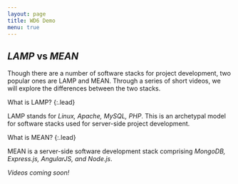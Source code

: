 ```yaml
---
layout: page
title: WD6 Demo
menu: true
---
```

## _LAMP_ vs _MEAN_

Though there are a number of software stacks for project development, two popular ones are LAMP and MEAN. Through a series of short videos, we will explore the differences between the two stacks.

What is LAMP?
{:.lead}

LAMP stands for _Linux, Apache, MySQL, PHP_. This is an archetypal model for software stacks used for server-side project development.

What is MEAN?
{:.lead}

MEAN is a server-side software development stack comprising _MongoDB, Express.js, AngularJS, and Node.js_.

_Videos coming soon!_